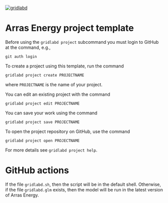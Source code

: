 [![gridlabd](https://github.com/arras-energy/.project/actions/workflows/gridlabd.yml/badge.svg)](https://github.com/arras-energy/.project/actions/workflows/gridlabd.yml)

# Arras Energy project template

Before using the `gridlabd project` subcommand you must login to GitHub at the command, e.g.,

    git auth login

To create a project using this template, run the command

    gridlabd project create PROJECTNAME

where `PROJECTNAME` is the name of your project.

You can edit an existing project with the command

    gridlabd project edit PROJECTNAME

You can save your work using the command

    gridlabd project save PROJECTNAME

To open the project repository on GitHub, use the command

    gridlabd project open PROJECTNAME

For more details see `gridlabd project help`.

# GitHub actions

If the file `gridlabd.sh`, then the script will be in the default shell. Otherwise, if the file `gridlabd.glm` exists, then the model will be run in the latest version of Arras Energy.
